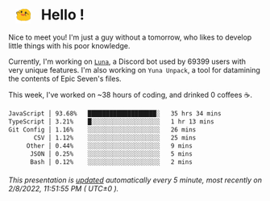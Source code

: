 <h1>   <img src="./spoink.gif" style="vertical-align:middle;" width="30px">   Hello ! </h1>

Nice to meet you! I'm just a guy without a tomorrow, who likes to develop little things with his poor knowledge.

Currently, I'm working on <a href='https://github.com/Asgarrrr/Luna'>`Luna`</a>, a Discord bot used by 69399 users with very unique features. I'm also working on `Yuna Unpack`, a tool for datamining the contents of Epic Seven's files.

This week, I've worked on ~38 hours of coding, and drinked 0 coffees ☕.

```
JavaScript │ 93.68%   ███████████████████░   35 hrs 34 mins
TypeScript │ 3.21%    █░░░░░░░░░░░░░░░░░░░   1 hr 13 mins
Git Config │ 1.16%    ░░░░░░░░░░░░░░░░░░░░   26 mins
       CSV │ 1.12%    ░░░░░░░░░░░░░░░░░░░░   25 mins
     Other │ 0.44%    ░░░░░░░░░░░░░░░░░░░░   9 mins
      JSON │ 0.25%    ░░░░░░░░░░░░░░░░░░░░   5 mins
      Bash │ 0.12%    ░░░░░░░░░░░░░░░░░░░░   2 mins
```

###### This presentation is [updated](https://github.com/Asgarrrr) automatically every 5 minute, most recently on 2/8/2022, 11:51:55 PM ( UTC±0 ).
